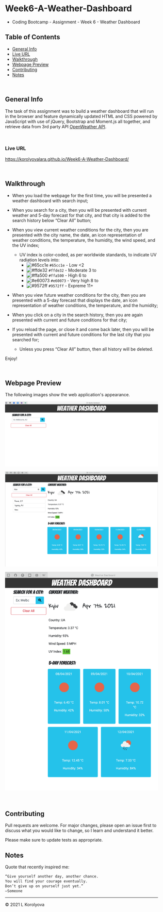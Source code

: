 # Week6-A-Weather-Dashboard
* Coding Bootcamp - Assignment - Week 6 - Weather Dashboard

## Table of Contents
* [General Info](#general-info)
* [Live URL](#live-url)
* [Walkthrough](#walkthrough)
* [Webpage Preview](#webpage-preview)
* [Contributing](#contributing)
* [Notes](#notes)

<br>

## General Info
The task of this assignment was to build a weather dashboard that will run in the browser and feature dynamically updated HTML and CSS powered by JavaScript with use of jQuery, Bootstrap and Moment.js all together, and retrieve
data from 3rd party API [OpenWeather API](https://openweathermap.org/api).

<br>

### Live URL
https://korolyovalara.github.io/Week6-A-Weather-Dashboard/

<br>

## Walkthrough
- When you load the webpage for the first time, you will be presented a weather dashboard with search input;
- When you search for a city, then you will be presented with current weather and 5-day forecast for that city, and that city is added to the search history below “Clear All” button;
- When you view current weather conditions for the city, then you are presented with the city name, the date, an icon representation of weather conditions, the temperature, the humidity, the wind speed, and the UV index;
    - UV index is color-coded, as per worldwide standards, to indicate UV radiation levels into:
         - ![#65cc1e](https://via.placeholder.com/15/65cc1e/000000?text=+) `#65cc1e` - Low           <2
         - ![#ffde32](https://via.placeholder.com/15/ffde32/000000?text=+) `#ffde32` - Moderate      3 to
         - ![#ffa500](https://via.placeholder.com/15/ffa500/000000?text=+) `#ffa500` - High          6 to
         - ![#e60073](https://via.placeholder.com/15/e60073/000000?text=+) `#e60073` - Very high     8 to
         - ![#9572ff](https://via.placeholder.com/15/9572ff/000000?text=+) `#9572ff` - Expreme       11+ 

- When you view future weather conditions for the city, then you are presented with a 5-day forecast that displays the date, an icon representation of weather conditions, the  temperature, and the humidity;
- When you click on a city in the search history, then you are again presented with current and future conditions for that city;
- If you reload the page, or close it and come back later, then you will be presented with current and future conditions for the last city that you searched for;
    - Unless you press “Clear All” button, then all history will be deleted.

Enjoy!

<br>

## Webpage Preview
The following images show the web application's appearance.

![Webpage Preview](./assets/images/WebpagePreview.png)

![Search Preview](./assets/images/SearchPreview.png)

![Responsive Layout Preview](./assets/images/ResponsivePreview.png)

<br>

## Contributing
Pull requests are welcome. For major changes, please open an issue first to discuss what you would like to change, so I learn and understand it better.

Please make sure to update tests as appropriate.
<br>

## Notes
Quote that recently inspired me:

    “Give yourself another day, another chance. 
    You will find your courage eventually. 
    Don’t give up on yourself just yet.”
    –Someone

---
© 2021 L Korolyova
